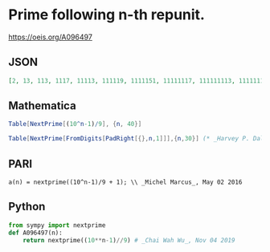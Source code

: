 # Prime following n\-th repunit\.
https://oeis.org/A096497
## JSON
```JSON
[2, 13, 113, 1117, 11113, 111119, 1111151, 11111117, 111111113, 1111111121, 11111111113, 111111111149, 1111111111139, 11111111111123, 111111111111229, 1111111111111123, 11111111111111119, 111111111111111131, 1111111111111111171, 11111111111111111131, 111111111111111111157, 1111111111111111111189]
```
## Mathematica
```Mathematica
Table[NextPrime[(10^n-1)/9], {n, 40}]
```
```Mathematica
Table[NextPrime[FromDigits[PadRight[{},n,1]]],{n,30}] (* _Harvey P. Dale_, Aug 11 2023 *)
```
## PARI
```PARI
a(n) = nextprime((10^n-1)/9 + 1); \\ _Michel Marcus_, May 02 2016
```
## Python
```Python
from sympy import nextprime
def A096497(n):
    return nextprime((10**n-1)//9) # _Chai Wah Wu_, Nov 04 2019
```
